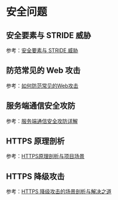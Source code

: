 # 安全问题

## 安全要素与 STRIDE 威胁

参考：[安全要素与 STRIDE 威胁](http://blog.720ui.com/2017/security_stride/)

## 防范常见的 Web 攻击

参考：[如何防范常见的Web攻击](http://blog.720ui.com/2016/security_web/)

## 服务端通信安全攻防

参考：[服务端通信安全攻防详解](http://blog.720ui.com/2016/security_data_transmission/)

## HTTPS 原理剖析

参考：[HTTPS原理剖析与项目场景](http://blog.720ui.com/2016/security_https/)

## HTTPS 降级攻击

参考：[HTTPS 降级攻击的场景剖析与解决之道](http://blog.720ui.com/2016/security_https_tls/)
